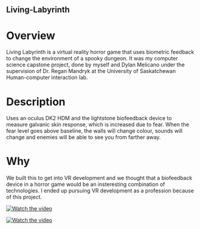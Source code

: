 ## Living-Labyrinth
# Overview
Living Labyrinth is a virtual reality horror game that uses biometric feedback to change the environment of a spooky dungeon. It was my computer science capstone project, done by myself and Dylan Melicano under the supervision of Dr. Regan Mandryk at the University of Saskatchewan Human-computer interaction lab.

# Description
Uses an oculus DK2 HDM and the lightstone biofeedback device to measure galvanic skin response, which is increased due to fear. When the fear level goes above baseline, the walls will change colour, sounds will change and enemies will be able to see you from farther away.

# Why
We built this to get into VR development and we thought that a biofeedback device in a horror game would be an insteresting combination of technologies. I ended up pursuing VR development as a profession because of this project.


[![Watch the video](https://youtu.be/BB6MbgTaWd4)](https://youtu.be/BB6MbgTaWd4)

[![Watch the video](https://i.imgur.com/vKb2F1B.png)](https://youtu.be/vt5fpE0bzSY)
